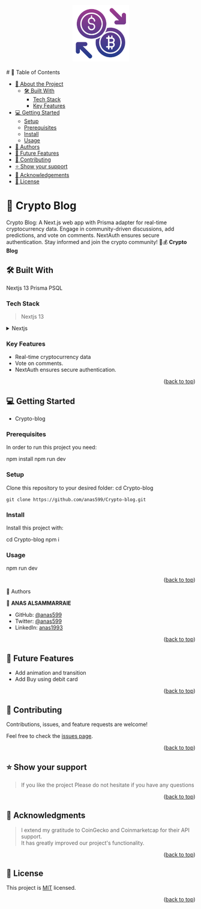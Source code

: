 <!-- add logo image here with size medium and centered in the middle -->

<div style="text-align: center;">
  <img src="./public/logo.png" alt="Logo" width="150" height="150">
</div>
<br>
# 📗 Table of Contents

- [📖 About the Project](#about-project)
  - [🛠 Built With](#built-with)
    - [Tech Stack](#tech-stack)
    - [Key Features](#key-features)
- [💻 Getting Started](#getting-started)
  - [Setup](#setup)
  - [Prerequisites](#prerequisites)
  - [Install](#install)
  - [Usage](#usage)
- [👥 Authors](#authors)
- [🔭 Future Features](#future-features)
- [🤝 Contributing](#contributing)
- [⭐️ Show your support](#support)
- [🙏 Acknowledgements](#acknowledgements)
- [📝 License](#license)

# 📖 Crypto Blog <a name="about-project"></a>

Crypto Blog: A Next.js web app with Prisma adapter for real-time cryptocurrency data. Engage in community-driven discussions, add predictions, and vote on comments. NextAuth ensures secure authentication. Stay informed and join the crypto community! 🚀💰
**Crypto Blog**

## 🛠 Built With <a name="built-with"></a>

Nextjs 13
Prisma PSQL

### Tech Stack <a name="tech-stack"></a>

> Nextjs 13

<details>
<summary>Nextjs</summary>
  <ul>
    <li><a href="https://nextjs.org/">Nextjs</a></li>
  </ul>
</details>

### Key Features <a name="key-features"></a>

- Real-time cryptocurrency data
- Vote on comments.
- NextAuth ensures secure authentication.

<p align="right">(<a href="#readme-top">back to top</a>)</p>

## 💻 Getting Started <a name="getting-started"></a>

- Crypto-blog

### Prerequisites

In order to run this project you need:

npm install
npm run dev

### Setup

Clone this repository to your desired folder:
cd Crypto-blog

    git clone https://github.com/anas599/Crypto-blog.git

### Install

Install this project with:

cd Crypto-blog
npm i

### Usage

npm run dev

<p align="right">(<a href="#readme-top">back to top</a>)</p>👥 Authors <a name="authors"></a>

👤 **ANAS ALSAMMARRAIE**

- GitHub: [@anas599](https://github.com/anas599)
- Twitter: [@anas599](https://twitter.com/anas599)
- LinkedIn: [anas1993](https://linkedin.com/in/anas1993)

<p align="right">(<a href="#readme-top">back to top</a>)</p>

## 🔭 Future Features <a name="future-features"></a>

- Add animation and transition
- Add Buy using debit card

<p align="right">(<a href="#readme-top">back to top</a>)</p>

## 🤝 Contributing <a name="contributing"></a>

Contributions, issues, and feature requests are welcome!

Feel free to check the [issues page](../../issues/).

<p align="right">(<a href="#readme-top">back to top</a>)</p>

## ⭐️ Show your support <a name="support"></a>

> If you like the project Please do not hesitate if you have any questions

<p align="right">(<a href="#readme-top">back to top</a>)</p>

## 🙏 Acknowledgments <a name="acknowledgements"></a>

> I extend my gratitude to CoinGecko and Coinmarketcap for their API support.<br>
> It has greatly improved our project's functionality.

<p align="right">(<a href="#readme-top">back to top</a>)</p>

## 📝 License <a name="license"></a>

This project is [MIT](./LICENSE) licensed.

<p align="right">(<a href="#readme-top">back to top</a>)</p>
